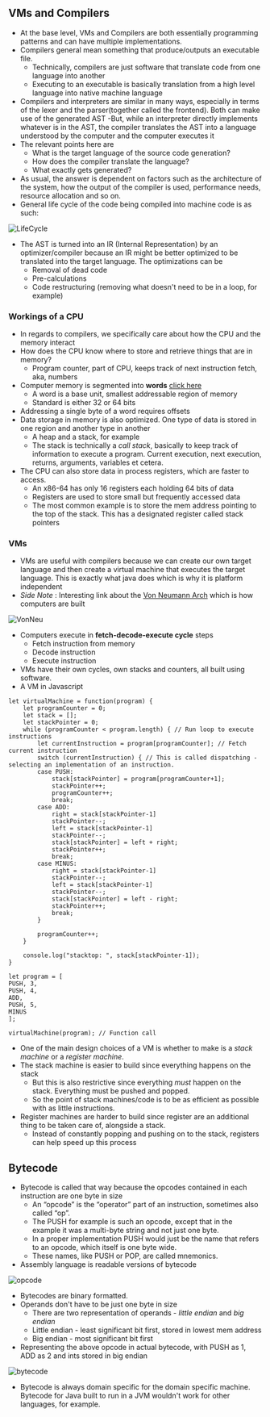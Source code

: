 ## VMs and Compilers

- At the base level, VMs and Compilers are both essentially programming patterns and can have multiple implementations.
- Compilers general mean something that produce/outputs an executable file. 
    - Technically, compilers are just software that translate code from one language into another
    - Executing to an executable is basically translation from a high level language into native machine language
- Compilers and interpreters are similar in many ways, especially in terms of the lexer and the parser(together called the frontend). Both can make use of the generated AST
-But, while an interpreter directly implements whatever is in the AST, the compiler translates the AST into a language understood by the computer and the computer executes it
- The relevant points here are 
    - What is the target language of the source code generation?
    - How does the compiler translate the language?
    - What exactly gets generated?
- As usual, the answer is dependent on factors such as the architecture of the system, how the output of the compiler is used, performance needs, resource allocation and so on.
- General life cycle of the code being compiled into machine code is as such:  

![LifeCycle](/Notes/assets/lifecycle.png)  

- The AST is turned into an IR (Internal Representation) by an optimizer/compiler because an IR might be better optimized to be translated into the target language. The optimizations can be
    - Removal of dead code
    - Pre-calculations
    - Code restructuring (removing what doesn't need to be in a loop, for example)

### Workings of a CPU
- In regards to compilers, we specifically care about how the CPU and the memory interact
- How does the CPU know where to store and retrieve things that are in memory?
    - Program counter, part of CPU, keeps track of next instruction fetch, aka, numbers
- Computer memory is segmented into **words** [click here](https://en.wikipedia.org/wiki/Word_(computer_architecture))
    - A word is a base unit, smallest addressable region of memory
    - Standard is either 32 or 64 bits
- Addressing a single byte of a word requires offsets
- Data storage in memory is also optimized. One type of data is stored in one region and another type in another
    - A heap and a stack, for example
    - The stack is technically a *call stack*, basically to keep track of information to execute a program. Current execution, next execution, returns, arguments, variables et cetera.
- The CPU can also store data in process registers, which are faster to access. 
    - An x86-64 has only 16 registers each holding 64 bits of data
    - Registers are used to store small but frequently accessed data
    - The most common example is to store the mem address pointing to the top of the stack. This has a designated register called stack pointers

### VMs
- VMs are useful with compilers because we can create our own target language and then create a virtual machine that executes the target language. This is exactly what java does which is why it is platform independent
- *Side Note* : Interesting link about the [Von Neumann Arch](https://en.wikipedia.org/wiki/Von_Neumann_architecture) which is how computers are built  

![VonNeu](/Notes/assets/VonNeuArch.png)  

- Computers execute in **fetch-decode-execute cycle** steps
    - Fetch instruction from memory
    - Decode instruction
    - Execute instruction
- VMs have their own cycles, own stacks and counters, all built using software. 
- A VM in Javascript
```
let virtualMachine = function(program) {
    let programCounter = 0;
    let stack = [];
    let stackPointer = 0;
    while (programCounter < program.length) { // Run loop to execute instructions
        let currentInstruction = program[programCounter]; // Fetch current instruction
        switch (currentInstruction) { // This is called dispatching - selecting an implementation of an instruction.
        case PUSH:
            stack[stackPointer] = program[programCounter+1];
            stackPointer++;
            programCounter++;
            break;
        case ADD:
            right = stack[stackPointer-1]
            stackPointer--;
            left = stack[stackPointer-1]
            stackPointer--;
            stack[stackPointer] = left + right;
            stackPointer++;
            break;
        case MINUS:
            right = stack[stackPointer-1]
            stackPointer--;
            left = stack[stackPointer-1]
            stackPointer--;
            stack[stackPointer] = left - right;
            stackPointer++;
            break;
        }
        
        programCounter++;
    }

    console.log("stacktop: ", stack[stackPointer-1]);
}

let program = [
PUSH, 3,
PUSH, 4,
ADD,
PUSH, 5,
MINUS
];

virtualMachine(program); // Function call
```
- One of the main design choices of a VM is whether to make is a *stack machine* or a *register machine*.
- The stack machine is easier to build since everything happens on the stack
    - But this is also restrictive since everything *must* happen on the stack. Everything must be pushed and popped. 
    - So the point of stack machines/code is to be as efficient as possible with as little instructions.
- Register machines are harder to build since register are an additional thing to be taken care of, alongside a stack.
    - Instead of constantly popping and pushing on to the stack, registers can help speed up this process

## Bytecode
- Bytecode is called that way because the opcodes contained in each instruction are one byte in size
    - An “opcode” is the “operator” part of an instruction, sometimes also called “op”.
    - The PUSH for example is such an opcode, except that in the example it was a multi-byte string and not just one byte. 
    - In a proper implementation PUSH would just be the name that refers to an opcode, which itself is one byte wide. 
    - These names, like PUSH or POP, are called mnemonics.
- Assembly language is readable versions of bytecode

![opcode](/Notes/assets/opcode.png)
- Bytecodes are binary formatted.
- Operands don't have to be just one byte in size  
    - There are two representation of operands - *little endian* and *big endian*
    - Little endian - least significant bit first, stored in lowest mem address
    - Big endian - most significant bit first
- Representing the above opcode in actual bytecode, with PUSH as 1, ADD as 2 and ints stored in big endian  

![bytecode](/Notes/assets/bytecode.png)  

- Bytecode is always domain specific for the domain specific machine. Bytecode for Java built to run in a JVM wouldn't work for other languages, for example.